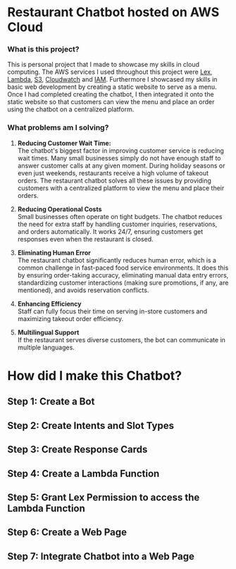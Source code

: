 <h1> Restaurant Chatbot hosted on AWS Cloud </h1>

<h3> What is this project? </h3>

This is personal project that I made to showcase my skills in cloud computing. The AWS services I used throughout this project were [Lex](https://aws.amazon.com/lex/), [Lambda](https://aws.amazon.com/lambda/), [S3](https://aws.amazon.com/s3/), [Cloudwatch](https://aws.amazon.com/cloudwatch/) and [IAM](https://aws.amazon.com/iam/). Furthermore I showcased my skills in basic web development by creating a static website to serve as a menu. Once I had completed creating the chatbot, I then integrated it onto the static website so that customers can view the menu and place an order using the chatbot on a centralized platform. 

<h3> What problems am I solving? </h3>

1. __Reducing Customer Wait Time:__ <br>
   The chatbot's biggest factor in improving customer service is reducing wait times. Many small businesses simply do not have enough staff to answer customer calls at any given moment. During holiday seasons or even just weekends, restaurants receive a high volume of takeout orders. The restaurant chatbot solves all these issues by providing customers with a centralized platform to view the menu and place their orders.

2. __Reducing Operational Costs__ <br>
   Small businesses often operate on tight budgets. The chatbot reduces the need for extra staff by handling customer inquiries, reservations, and orders automatically. It works 24/7, ensuring customers get responses even when the restaurant is closed.

3. __Eliminating Human Error__ <br>
   The restaurant chatbot significantly reduces human error, which is a common challenge in fast-paced food service environments. It does this by ensuring order-taking accuracy, eliminating manual data entry errors, standardizing customer interactions (making sure promotions, if any, are mentioned), and avoids reservation conflicts.
   
4. __Enhancing Efficiency__ <br>
   Staff can fully focus their time on serving in-store customers and maximizing takeout order efficiency.

5. __Multilingual Support__ <br>
   If the restaurant serves diverse customers, the bot can communicate in multiple languages.

<h1> How did I make this Chatbot? </h1>

<h2> Step 1: Create a Bot </h2>

   

<h2> Step 2: Create Intents and Slot Types </h2>

<h2> Step 3: Create Response Cards </h2>

<h2> Step 4: Create a Lambda Function </h2>

<h2> Step 5: Grant Lex Permission to access the Lambda Function </h2>

<h2> Step 6: Create a Web Page </h2>

<h2> Step 7: Integrate Chatbot into a Web Page </h2>





